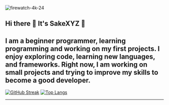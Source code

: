 ![firewatch-4k-24](https://github.com/user-attachments/assets/822d4a0b-df1c-4f55-8a31-93e30e1e4dc2)

## Hi there 👋 It's SakeXYZ 🐼

## I am a beginner programmer, learning programming and working on my first projects. I enjoy exploring code, learning new languages, and frameworks. Right now, I am working on small projects and trying to improve my skills to become a good developer.



[![GitHub Streak](https://streak-stats.demolab.com/?user=SakeXYZ)](https://git.io/streak-stats) 
[![Top Langs](https://github-readme-stats.vercel.app/api/top-langs/?username=SakeXYZ&layout=compact)](https://github.com/anuraghazra/github-readme-stats)  





---
<!--
**SakeXYZ/SakeXYZ** is a ✨ _special_ ✨ repository because its `README.md` (this file) appears on your GitHub profile.
```

